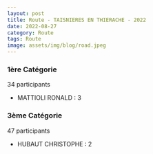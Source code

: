 ```yaml
---
layout: post
title: Route - TAISNIERES EN THIERACHE - 2022
date: 2022-08-27
category: Route
tags: Route
image: assets/img/blog/road.jpeg
---
```


### 1ère Catégorie
34 participants
- MATTIOLI RONALD : 3

### 3ème Catégorie
47 participants
- HUBAUT CHRISTOPHE : 2
